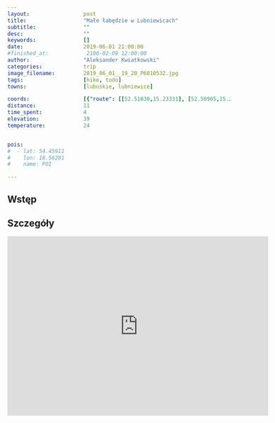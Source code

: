 ```yaml
---
layout:                 post
title:                  "Małe łabędzie w Lubniewicach"
subtitle:               ""
desc:                   ""
keywords:               []
date:                   2019-06-01 21:00:00
#finished_at:            2100-02-09 12:00:00
author:                 "Aleksander Kwiatkowski"
categories:             trip
image_filename:         2019_06_01__19_20_P6010532.jpg
tags:                   [hike, todo]
towns:                  [lubuskie, lubniewice]

coords:                 [{"route": [[52.51030,15.23331], [52.50905,15.24009], [52.51531,15.24859], [52.51709,15.24636]], "type": "hike"}]
distance:               11
time_spent:             4
elevation:              39
temperature:            24


pois:
#  - lat: 54.45911
#    lon: 18.56281
#    name: POI

---
```



## Wstęp

## Szczegóły

<iframe height='405' width='590' frameborder='0' allowtransparency='true' scrolling='no' src='https://www.strava.com/activities/2419751154/embed/561112aca6a5f30ae0c9918459a2fd7605e8b1fe'></iframe>
